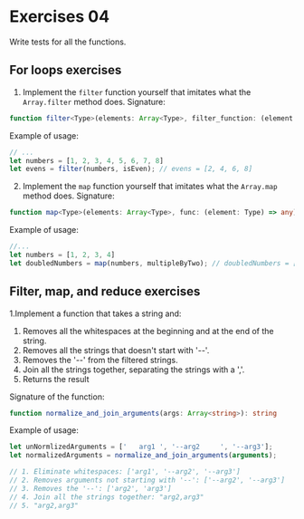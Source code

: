 # Exercises 04

Write tests for all the functions.

## For loops exercises

1. Implement the `filter` function yourself that imitates what the `Array.filter` method does. Signature:

  ```ts
  function filter<Type>(elements: Array<Type>, filter_function: (element: Type) => boolean): Array<Type>
  ```

  Example of usage:

  ```ts
  // ...
  let numbers = [1, 2, 3, 4, 5, 6, 7, 8]
  let evens = filter(numbers, isEven); // evens = [2, 4, 6, 8]
  ```

2. Implement the `map` function yourself that imitates what the `Array.map` method does. Signature:

  ```ts
  function map<Type>(elements: Array<Type>, func: (element: Type) => any): Array<any>
  ```

  Example of usage:

  ```ts
  //...
  let numbers = [1, 2, 3, 4]
  let doubledNumbers = map(numbers, multipleByTwo); // doubledNumbers = [2, 4, 6, 8]
  ```

## Filter, map, and reduce exercises

1.Implement a function that takes a string and:

  1. Removes all the whitespaces at the beginning and at the end of the string.
  2. Removes all the strings that doesn't start with '--'.
  3. Removes the '--' from the filtered strings.
  4. Join all the strings together, separating the strings with a ','.
  5. Returns the result
  
Signature of the function:

```ts
function normalize_and_join_arguments(args: Array<string>): string
```

Example of usage:

```ts
let unNormlizedArguments = ['   arg1 ', '--arg2     ', '--arg3'];
let normalizedArguments = normalize_and_join_arguments(arguments);

// 1. Eliminate whitespaces: ['arg1', '--arg2', '--arg3']
// 2. Removes arguments not starting with '--': ['--arg2', '--arg3']
// 3. Removes the '--': ['arg2', 'arg3']
// 4. Join all the strings together: "arg2,arg3"
// 5. "arg2,arg3"
